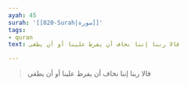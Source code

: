 ```yaml
---
ayah: 45
surah: '[[020-Surah|سورة]]'
tags:
- quran
text: قالا ربنا إننا نخاف أن يفرط علينا أو أن يطغى

---
```

> قالا ربنا إننا نخاف أن يفرط علينا أو أن يطغى
